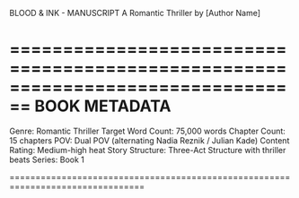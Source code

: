 BLOOD & INK - MANUSCRIPT
A Romantic Thriller by [Author Name]

================================================================================
BOOK METADATA
================================================================================
Genre: Romantic Thriller
Target Word Count: 75,000 words
Chapter Count: 15 chapters
POV: Dual POV (alternating Nadia Reznik / Julian Kade)
Content Rating: Medium-high heat
Story Structure: Three-Act Structure with thriller beats
Series: Book 1

================================================================================

